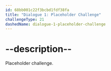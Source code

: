 ```yaml
---
id: 68bb001c22f3bcbd1fdf38fa
title: "Dialogue 1: Placeholder Challenge"
challengeType: 21
dashedName: dialogue-1-placeholder-challenge
---
```


# --description--

Placeholder challenge.
